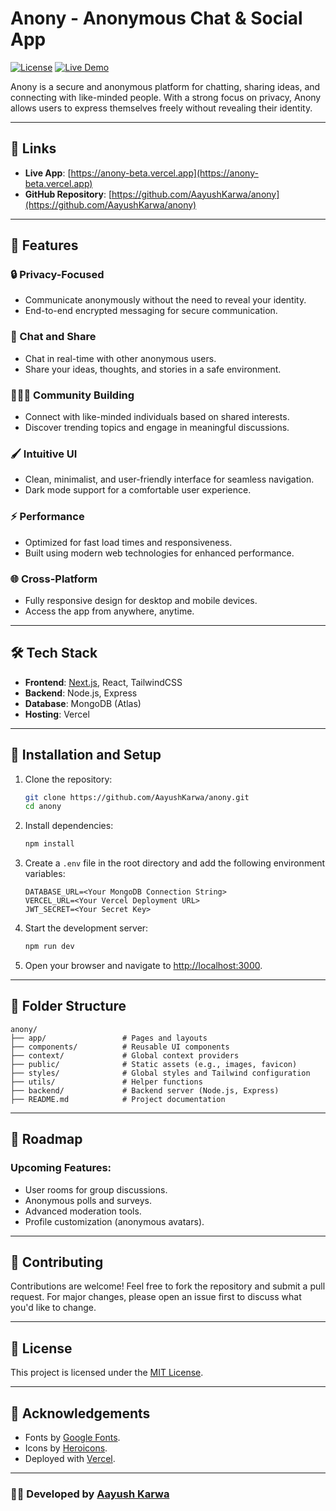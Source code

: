 
# Anony - Anonymous Chat & Social App

[![License](https://img.shields.io/badge/license-MIT-blue.svg)](LICENSE)
[![Live Demo](https://img.shields.io/badge/demo-online-green.svg)](https://anony-beta.vercel.app)

Anony is a secure and anonymous platform for chatting, sharing ideas, and connecting with like-minded people. With a strong focus on privacy, Anony allows users to express themselves freely without revealing their identity.

---

## 🔗 Links

- **Live App**: [https://anony-beta.vercel.app](https://anony-beta.vercel.app)
- **GitHub Repository**: [https://github.com/AayushKarwa/anony](https://github.com/AayushKarwa/anony)

---

## 🌟 Features

### 🔒 Privacy-Focused
- Communicate anonymously without the need to reveal your identity.
- End-to-end encrypted messaging for secure communication.

### 💬 Chat and Share
- Chat in real-time with other anonymous users.
- Share your ideas, thoughts, and stories in a safe environment.

### 🧑‍🤝‍🧑 Community Building
- Connect with like-minded individuals based on shared interests.
- Discover trending topics and engage in meaningful discussions.

### 🖌️ Intuitive UI
- Clean, minimalist, and user-friendly interface for seamless navigation.
- Dark mode support for a comfortable user experience.

### ⚡ Performance
- Optimized for fast load times and responsiveness.
- Built using modern web technologies for enhanced performance.

### 🌐 Cross-Platform
- Fully responsive design for desktop and mobile devices.
- Access the app from anywhere, anytime.

---

## 🛠️ Tech Stack

- **Frontend**: [Next.js](https://nextjs.org/), React, TailwindCSS
- **Backend**: Node.js, Express
- **Database**: MongoDB (Atlas)
- **Hosting**: Vercel

---

## 🚀 Installation and Setup

1. Clone the repository:
   ```bash
   git clone https://github.com/AayushKarwa/anony.git
   cd anony
   ```

2. Install dependencies:
   ```bash
   npm install
   ```

3. Create a `.env` file in the root directory and add the following environment variables:
   ```env
   DATABASE_URL=<Your MongoDB Connection String>
   VERCEL_URL=<Your Vercel Deployment URL>
   JWT_SECRET=<Your Secret Key>
   ```

4. Start the development server:
   ```bash
   npm run dev
   ```

5. Open your browser and navigate to [http://localhost:3000](http://localhost:3000).

---

## 🧩 Folder Structure

```plaintext
anony/
├── app/                 # Pages and layouts
├── components/          # Reusable UI components
├── context/             # Global context providers
├── public/              # Static assets (e.g., images, favicon)
├── styles/              # Global styles and Tailwind configuration
├── utils/               # Helper functions
├── backend/             # Backend server (Node.js, Express)
├── README.md            # Project documentation
```

---

## 📝 Roadmap

### Upcoming Features:
- User rooms for group discussions.
- Anonymous polls and surveys.
- Advanced moderation tools.
- Profile customization (anonymous avatars).

---

## 🤝 Contributing

Contributions are welcome! Feel free to fork the repository and submit a pull request. For major changes, please open an issue first to discuss what you'd like to change.

---

## 📄 License

This project is licensed under the [MIT License](LICENSE).

---

## 🙏 Acknowledgements

- Fonts by [Google Fonts](https://fonts.google.com/).
- Icons by [Heroicons](https://heroicons.com/).
- Deployed with [Vercel](https://vercel.com/).

---

### 🧑‍💻 Developed by [Aayush Karwa](https://github.com/AayushKarwa)


